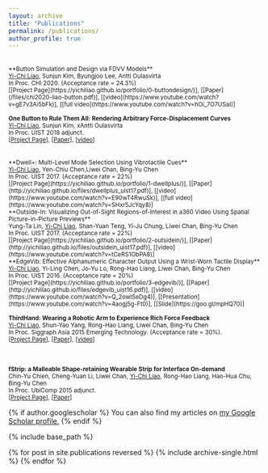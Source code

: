 ```yaml
---
layout: archive
title: "Publications"
permalink: /publications/
author_profile: true
---
```

<br>
<small>**Button Simulation and Design via FDVV Models**<br>
<u>Yi-Chi Liao</u>, Sunjun Kim, Byungjoo Lee, Antti Oulasvirta<br>
In Proc. CHI 2020. (Acceptance rate = 24.3%)</small><br>
<small>[[Project Page](https://yichiliao.github.io/portfolio/0-buttondesign/)], [[Paper](/files/chi2020-liao-button.pdf)], [[video](https://www.youtube.com/watch?v=gE7v3Ai5bFk)],  [[full video](https://www.youtube.com/watch?v=hOi_7O7USaI)]</small>

<small>**One Button to Rule Them All: Rendering Arbitrary Force-Displacement Curves**<br>
<u>Yi-Chi Liao</u>, Sunjun Kim, xAntti Oulasvirta<br>
In Proc. UIST 2018 adjunct.</small><br>
<small>[[Project Page](https://yichiliao.github.io/portfolio/0-buttondesign/)], [[Paper](http://yichiliao.github.io/files/dwellplus_uist17.pdf)], [[video](https://www.youtube.com/watch?v=E90wT4RwuSk)]</small>

<br>
<small>**Dwell+: Multi-Level Mode Selection Using Vibrotactile Cues**<br>
<u>Yi-Chi Liao</u>, Yen-Chiu Chen,Liwei Chan, Bing-Yu Chen <br>
In Proc. UIST 2017. (Acceptance rate = 22%)</small><br>
<small>[[Project Page](https://yichiliao.github.io/portfolio/1-dwellplus/)], [[Paper](http://yichiliao.github.io/files/dwellplus_uist17.pdf)], [[video](https://www.youtube.com/watch?v=E90wT4RwuSk)],  [[full video](https://www.youtube.com/watch?v=SHxr5JcYqy8)]</small>

<br>
<small>**Outside-In: Visualizing Out-of-Sight Regions-of-Interest in a360 Video Using Spatial Picture-in-Picture Previews**<br>
Yung-Ta Lin, <u>Yi-Chi Liao</u>, Shan-Yuan Teng, Yi-Ju Chung, Liwei Chan, Bing-Yu Chen <br>
In Proc. UIST 2017. (Acceptance rate = 22%)</small><br>
<small>[[Project Page](https://yichiliao.github.io/portfolio/2-outsidein/)], [[Paper](http://yichiliao.github.io/files/outsidein_uist17.pdf)], [[video](https://www.youtube.com/watch?v=tCeRS1ObPA8)]</small>


<br>
<small>**EdgeVib: Effective Alphanumeric Character Output Using a Wrist-Worn Tactile Display**<br>
<u>Yi-Chi Liao</u>, Yi-Ling Chen, Jo-Yu Lo, Rong-Hao Liang, Liwei Chan, Bing-Yu Chen <br>
In Proc. UIST 2016. (Acceptance rate = 20%) </small><br>
<small>[[Project Page](https://yichiliao.github.io/portfolio/3-edgevib/)], [[Paper](http://yichiliao.github.io/files/edgevib_uist16.pdf)], [[video](https://www.youtube.com/watch?v=Q_2owlSeDg4)], [[Presentation](https://www.youtube.com/watch?v=4aogj5g-Ft0)], [[Slide](https://goo.gl/mpHQ70)]</small>

<br>

<small>**ThirdHand: Wearing a Robotic Arm to Experience Rich Force Feedback**<br>
<u>Yi-Chi Liao</u>, Shun-Yao Yang, Rong-Hao Liang, Liwei Chan, Bing-Yu Chen<br>
In Proc. Siggraph Asia 2015 Emerging Technology. (Acceptance rate = 30%). </small><br>
<small>[[Project Page](https://yichiliao.github.io/portfolio/5-thirdhand/)], [[Paper](http://yichiliao.github.io/files/thirdhand_sa15.pdf)], [[video](https://www.youtube.com/watch?v=Q_2owlSeDg4)]</small>

<br>

<small>**fStrip: a Malleable Shape-retaining Wearable Strip for Interface On-demand**<br>
Chin-Yu Chien, Cheng-Yuan Li, Liwei Chan, <u>Yi-Chi Liao</u>, Rong-Hao Liang, Hao-Hua Chu, Bing-Yu Chen<br>
In Proc. UbiComp 2015 adjunct. </small><br>
<small>[[Project Page](https://yichiliao.github.io/portfolio/6-fstrip/)], [[Paper](http://dl.acm.org/citation.cfm?id=2800883&CFID=944733130&CFTOKEN=32899269)]</small>

{% if author.googlescholar %}
  You can also find my articles on <u><a href="{{author.googlescholar}}">my Google Scholar profile</a>.</u>
{% endif %}

{% include base_path %}

{% for post in site.publications reversed %}
  {% include archive-single.html %}
{% endfor %}
